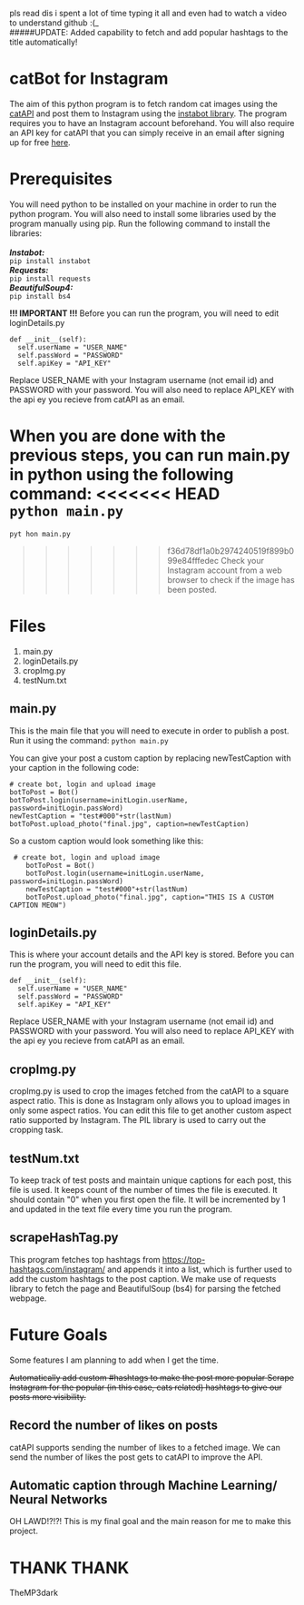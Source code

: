 pls read dis i spent a lot of time typing it all and even had to watch a video to understand github :(_
<br>
#####UPDATE: Added capability to fetch and add popular hashtags to the title automatically! 
# catBot for Instagram

The aim of this python program is to fetch random cat images using the [catAPI](https://thecatapi.com/) and post them to Instagram using the [instabot library](https://pypi.org/project/instabot/). The program requires you to have an Instagram account beforehand. You will also require an API key for catAPI that you can simply receive in an email after signing up for free [here](https://thecatapi.com/).

# Prerequisites
You will need python to be installed on your machine in order to run the python program. You will also need to install some libraries used by the program manually using pip. 
Run the following command to install the libraries:
<br>
<br>
_**Instabot:**_
<br>
`pip install instabot`
<br>
_**Requests:**_
<br>
`pip install requests`
<br>
_**BeautifulSoup4:**_
<br>
`pip install bs4`

**!!! IMPORTANT !!!**
Before you can run the program, you will need to edit loginDetails.py

    def __init__(self):  
      self.userName = "USER_NAME"  
      self.passWord = "PASSWORD"  
      self.apiKey = "API_KEY"
Replace USER_NAME with your Instagram username (not email id) and PASSWORD with your password. You will also need to replace API_KEY with the api ey you recieve from catAPI as an email.

When you are done with the previous steps, you can run main.py in python using the following command:
<<<<<<< HEAD
<br>
`python main.py`
<br>
=======
`pyt hon main.py`
>>>>>>> f36d78df1a0b2974240519f899b099e84fffedec
Check your Instagram account from a web browser to check if the image has been posted.
    

# Files


1. main.<span></span>py 
2. loginDetails.<span></span>py
3. cropImg.<span></span>py 
4. testNum.txt



## main.<span></span>py

This is the main file that you will need to execute in order to publish a post. Run it using the command: 
`python main.py`

You can give your post a custom caption by replacing newTestCaption with your caption in the following code:

    # create bot, login and upload image
    botToPost = Bot()  
    botToPost.login(username=initLogin.userName, password=initLogin.passWord)  
    newTestCaption = "test#000"+str(lastNum)  
    botToPost.upload_photo("final.jpg", caption=newTestCaption)
 So a custom caption would look something like this:

     # create bot, login and upload image
        botToPost = Bot()  
        botToPost.login(username=initLogin.userName, password=initLogin.passWord)  
        newTestCaption = "test#000"+str(lastNum)  
        botToPost.upload_photo("final.jpg", caption="THIS IS A CUSTOM CAPTION MEOW")

## loginDetails.<span></span>py

This is where your account details and the API key is stored. Before you can run the program, you will need to edit this file.

    def __init__(self):  
      self.userName = "USER_NAME"  
      self.passWord = "PASSWORD"  
      self.apiKey = "API_KEY"
Replace USER_NAME with your Instagram username (not email id) and PASSWORD with your password. You will also need to replace API_KEY with the api ey you recieve from catAPI as an email.

## cropImg.<span></span>py

cropImg.<span></span>py is used to crop the images fetched from the catAPI to a square aspect ratio. This is done as Instagram only allows you to upload images in only some aspect ratios. You can edit this file to get another custom aspect ratio supported by Instagram. The PIL library is used to carry out the cropping task.

## testNum.txt

To keep track of test posts and maintain unique captions for each post, this file is used. It keeps count of the number of times the file is executed. It should contain "0" when you first open the file. It will be incremented by 1 and updated in the text file every time you run the program.

## scrapeHashTag.<span></span>py

This program fetches top hashtags from https://top-hashtags.com/instagram/ and appends it into a list, which is further used to add the custom hashtags to the post caption. We make use of requests library to fetch the page and BeautifulSoup (bs4) for parsing the fetched webpage.
# Future Goals

Some features I am planning to add when I get the time.

~~Automatically add custom #hashtags to make the post more popular
Scrape Instagram for the popular (in this case, cats related) hashtags to give our posts more visibility.~~

## Record the number of likes on posts

catAPI supports sending the number of likes to a fetched image. We can send the number of likes the post gets to catAPI to improve the API.

## Automatic caption through Machine Learning/ Neural Networks

OH LAWD!?!?!
This is my final goal and the main reason for me to make this project.


# THANK THANK

TheMP3dark